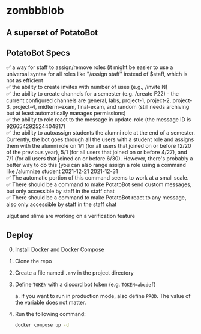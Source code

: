 # zombbblob

## A superset of PotatoBot

## PotatoBot Specs

✅ a way for staff to assign/remove roles (it might be easier to use a universal syntax for all roles like "/assign staff" instead of $staff, which is not as efficient  
✅ the ability to create invites with number of uses (e.g., /invite N)  
✅ the ability to create channels for a semester (e.g. /create F22) - the current configured channels are general, labs, project-1, project-2, project-3, project-4, midterm-exam, final-exam, and random (still needs archiving but at least automatically manages permissions)  
✅ the ability to role react to the message in update-role (the message ID is 926654292524404817)  
✅ the ability to autoassign students the alumni role at the end of a semester. Currently, the bot goes through all the users with a student role and assigns them with the alumni role on 1/1 (for all users that joined on or before 12/20 of the previous year), 5/1 (for all users that joined on or before 4/27), and 7/1 (for all users that joined on or before 6/30). However, there's probably a better way to do this (you can also range assign a role using a command like /alumnize student 2021-12-21 2021-12-31  
✅ The automatic portion of this command seems to work at a small scale.  
✅ There should be a command to make PotatoBot send custom messages, but only accessible by staff in the staff chat  
✅ There should be a command to make PotatoBot react to any message, also only accessible by staff in the staff chat  

ulgut and slime are working on a verification feature  

## Deploy

0. Install Docker and Docker Compose
1. Clone the repo
2. Create a file named `.env` in the project directory
3. Define `TOKEN` with a discord bot token (e.g. `TOKEN=abcdef`)

    a. If you want to run in production mode, also define `PROD`. The value of the variable does not matter.
4. Run the following command:
    ```bash
    docker compose up -d
    ```